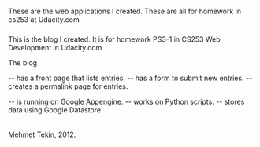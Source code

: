 ######

These are the web applications I created. These are all for homework
in cs253 at Udacity.com


#####
This is the blog I created. It is for homework PS3-1 in CS253 Web Development in Udacity.com

The blog

-- has a front page that lists entries.
-- has a form to submit new entries.
-- creates a permalink page for entries.

-- is running on Google Appengine.
-- works on Python scripts.
-- stores data using Google Datastore.


######

Mehmet Tekin, 2012.


